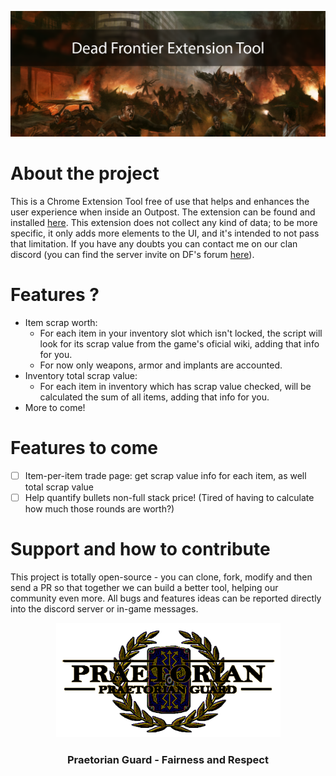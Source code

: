 ![Dead Frontier Extension Tool](./images/big-hero-logo.png)

# About the project
This is a Chrome Extension Tool free of use that helps and enhances the user experience when inside an Outpost. The extension can be found and installed [here](https://chrome.google.com/webstore/detail/dead-frontier-scrap-helpe/gamejgjakdiakbfkgbldpnifkmjpaflh?hl=en). This extension does not collect any kind of data; to be more specific, it only adds more elements to the UI, and it's intended to not pass that limitation. If you have any doubts you can contact me on our clan discord (you can find the server invite on DF's forum [here](https://fairview.deadfrontier.com/onlinezombiemmo/index.php?topic=947166.0)).

# Features ?
- Item scrap worth:
    - For each item in your inventory slot which isn't locked, the script will look for its scrap value from the game's oficial wiki, adding that info for you.
    - For now only weapons, armor and implants are accounted. 
- Inventory total scrap value:
    - For each item in inventory which has scrap value checked, will be calculated the sum of all items, adding that info for you.
- More to come!

# Features to come
- [ ] Item-per-item trade page: get scrap value info for each item, as well total scrap value
- [ ] Help quantify bullets non-full stack price! (Tired of having to calculate how much those rounds are worth?)

# Support and how to contribute
This project is totally open-source - you can clone, fork, modify and then send a PR so that together we can build a better tool, helping our community even more.
All bugs and features ideas can be reported directly into the discord server or in-game messages.

<div align="center">
    <img src="https://github.com/italo91206/df-extension-tool/blob/main/images/clan-logo.png" alt="Praetorian Guard">
    <h3>Praetorian Guard - Fairness and Respect</h3>
</div>